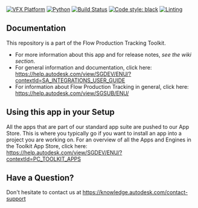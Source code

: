 [![VFX Platform](https://img.shields.io/badge/vfxplatform-2025%20%7C%202024%20%7C%202023%20%7C%202022-blue.svg)](http://www.vfxplatform.com/)
[![Python](https://img.shields.io/badge/python-3.11%20%7C%203.10%20%7C%203.9-blue.svg)](https://www.python.org/)
[![Build Status](https://dev.azure.com/shotgun-ecosystem/Toolkit/_apis/build/status/Apps/tk-houdini-alembicnode?branchName=master)](https://dev.azure.com/shotgun-ecosystem/Toolkit/_build/latest?definitionId=72&branchName=master)
[![Code style: black](https://img.shields.io/badge/code%20style-black-000000.svg)](https://github.com/psf/black)
[![Linting](https://img.shields.io/badge/PEP8%20by-Hound%20CI-a873d1.svg)](https://houndci.com)

## Documentation
This repository is a part of the Flow Production Tracking Toolkit.

- For more information about this app and for release notes, *see the wiki section*.
- For general information and documentation, click here: https://help.autodesk.com/view/SGDEV/ENU/?contextId=SA_INTEGRATIONS_USER_GUIDE
- For information about Flow Production Tracking in general, click here: https://help.autodesk.com/view/SGSUB/ENU/

## Using this app in your Setup
All the apps that are part of our standard app suite are pushed to our App Store.
This is where you typically go if you want to install an app into a project you are
working on. For an overview of all the Apps and Engines in the Toolkit App Store,
click here: https://help.autodesk.com/view/SGDEV/ENU/?contextId=PC_TOOLKIT_APPS

## Have a Question?
Don't hesitate to contact us at https://knowledge.autodesk.com/contact-support
